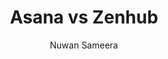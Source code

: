 ---
is_programmatic_layout_6: true
draft: false
title: "Asana vs Zenhub"
snippet: "Asana vs Zenhub"
image:
  src: /images/pseo/asana-vs-zenhub.png
  alt: "project management, software development, collaboration, productivity"
publishDate: 2024-12-23
category: ""
author: "Nuwan Sameera"
tags:
  - "Marketing"
  - "Tips"
  - "Software Development"
  - "Team"
tools:
  Asana:
    sub_title: "Simplifying Team Collaboration"
    main_content: "Asana is known for its intuitive interface and straightforward approach to task management. It's perfect for teams looking for a tool that prioritizes simplicity without sacrificing essential project-tracking features. From creating task boards to assigning deadlines, Asana shines in its ability to keep projects moving seamlessly. However, some users find its features limiting when it comes to advanced customization or scalability for larger, more complex workflows."
    features: ["Visual project views, including timelines, boards, and calendars.", "Simple task assignment with due dates and priority levels.", "Integration with tools like Slack, Google Workspace, and Microsoft Teams.", "Easy-to-use mobile app for project updates on the go."]
    analytics_rate: "⭐⭐⭐⭐⭐"
    analytics_review: "Clear and effective"
    customization_rate: "⭐⭐⭐"
    customization_review: "Basic customization"
    collaboration_features_rate: "⭐⭐⭐⭐"
    collaboration_features_review: "Strong collaboration tools"
    self_hosted: false
    open_source: false
    pricing: "Free & Paid plans"
  Zenhub:
    sub_title: "Integrating Project Management with GitHub"
    main_content: "Zenhub is designed specifically for software development teams, seamlessly integrating with GitHub to enhance project management capabilities. It allows teams to manage their workflows directly within GitHub, providing features like sprint planning, burndown charts, and task prioritization. While it excels in development environments, it may not cater as well to non-technical teams or those looking for a more generalized project management solution."
    features: ["GitHub integration for direct project management within repositories.", "Sprint planning and tracking with visual boards.", "Burndown charts for agile project management.", "Task prioritization and assignment within GitHub issues."]
    analytics_rate: "⭐⭐⭐⭐"
    analytics_review: "Effective for development teams"
    customization_rate: "⭐⭐⭐⭐"
    customization_review: "Moderately customizable"
    collaboration_features_rate: "⭐⭐⭐⭐⭐"
    collaboration_features_review: "Excellent for development collaboration"
    self_hosted: false
    open_source: false
    pricing: "Paid plans only"
description: Discover the best project management tools for your business. Compare Asana, Zenhub, and ClickUp to find the perfect fit for your team's needs.
related: [asana-vs-jira, asana-vs-confluence, asana-vs-wrike, asana-vs-bitbucket-pipelines]
---